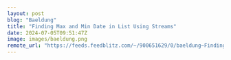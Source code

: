 ```yaml
---
layout: post
blog: "Baeldung"
title: "Finding Max and Min Date in List Using Streams"
date: 2024-07-05T09:51:47Z
image: images/baeldung.png
remote_url: "https://feeds.feedblitz.com/~/900651629/0/baeldung~Finding-Max-and-Min-Date-in-List-Using-Streams"
---
```

